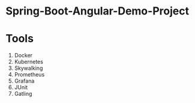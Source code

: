 # Spring-Boot-Angular-Demo-Project

# Tools 
1. Docker
2. Kubernetes
3. Skywalking
4. Prometheus 
5. Grafana
6. JUnit 
7. Gatling
